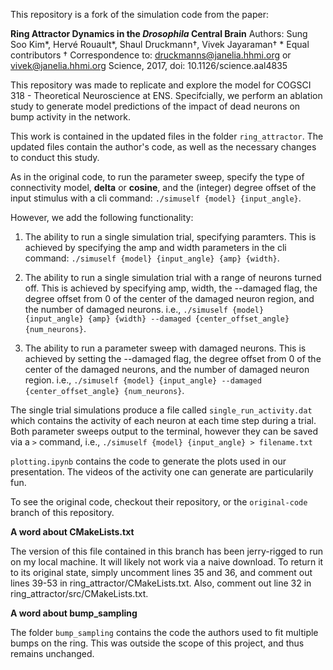 This repository is a fork of the simulation code from the paper:

**Ring Attractor Dynamics in the *Drosophila* Central Brain**
Authors: Sung Soo Kim\*, Hervé Rouault\*, Shaul Druckmann†, Vivek Jayaraman†
\* Equal contributors
† Correspondence to: druckmanns@janelia.hhmi.org or vivek@janelia.hhmi.org
Science, 2017, doi: 10.1126/science.aal4835

This repository was made to replicate and explore the model for COGSCI 318 - Theoretical Neuroscience at ENS. Specifcially, we perform an ablation study to generate model predictions of the impact of dead neurons on bump activity in the network.

This work is contained in the updated files in the folder `ring_attractor`. The updated files contain the author's code, as well as the necessary changes to conduct this study. 

As in the original code, to run the parameter sweep, specify the type of connectivity model, __delta__ or __cosine__, and the (integer) degree offset of the input stimulus with a cli command: `./simuself {model} {input_angle}`.

However, we add the following functionality:

1. The ability to run a single simulation trial, specifying paramters. This is achieved by specifying the amp and width parameters in the cli command:
`./simuself {model} {input_angle} {amp} {width}`.

2. The ability to run a single simulation trial with a range of neurons turned off. This is achieved by specifying amp, width, the --damaged flag, the degree offset from 0 of the center of the damaged neuron region, and the number of damaged neurons. i.e., 
`./simuself {model} {input_angle} {amp} {width} --damaged {center_offset_angle} {num_neurons}`.

3. The ability to run a parameter sweep with damaged neurons. This is achieved by setting the --damaged flag, the degree offset from 0 of the center of the damaged neurons, and the number of damaged neuron region. i.e.,
`./simuself {model} {input_angle} --damaged {center_offset_angle} {num_neurons}`.

The single trial simulations produce a file called `single_run_activity.dat` which contains the activity of each neuron at each time step during a trial.
Both parameter sweeps output to the terminal, however they can be saved via a `>` command, i.e., `./simuself {model} {input_angle} > filename.txt`

`plotting.ipynb` contains the code to generate the plots used in our presentation. The videos of the activity one can generate are particularily fun. 

To see the original code, checkout their repository, or the `original-code` branch of this repository.

**A word about CMakeLists.txt**

The version of this file contained in this branch has been jerry-rigged to run on my local machine. It will likely not work via a naive download. To return it to its original state, simply uncomment lines 35 and 36, and comment out lines 39-53 in ring_attractor/CMakeLists.txt. Also, comment out line 32 in ring_attractor/src/CMakeLists.txt.

**A word about bump_sampling**

The folder `bump_sampling` contains the code the authors used to fit multiple bumps on the ring. This was outside the scope of this project, and thus remains unchanged.


